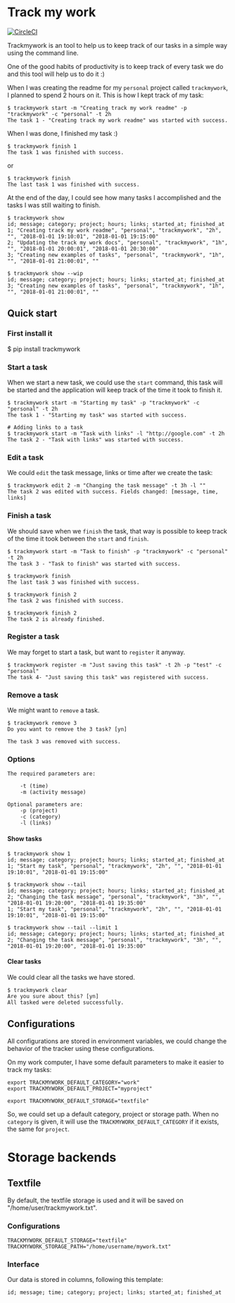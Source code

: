 # Track my work
[![CircleCI](https://circleci.com/gh/LucasMagnum/trackmywork/tree/master.svg?style=svg)](https://circleci.com/gh/LucasMagnum/trackmywork/tree/master)

Trackmywork is an tool to help us to keep track of our tasks in a simple way using the command line.

One of the good habits of productivity is to keep track of every task we do and this tool will help us to do it :)

When I was creating the readme for my `personal` project called `trackmywork`, I planned to spend 2 hours on it. This is how I kept track of my task:

    $ trackmywork start -m "Creating track my work readme" -p "trackmywork" -c "personal" -t 2h
    The task 1 - "Creating track my work readme" was started with success.

When I was done, I finished my task :)

    $ trackmywork finish 1
    The task 1 was finished with success.

or

    $ trackmywork finish
    The last task 1 was finished with success.


At the end of the day, I could see how many tasks I accomplished and the tasks I was still waiting
to finish.

    $ trackmywork show
    id; message; category; project; hours; links; started_at; finished_at
    1; "Creating track my work readme", "personal", "trackmywork", "2h", "", "2018-01-01 19:10:01", "2018-01-01 19:15:00"
    2; "Updating the track my work docs", "personal", "trackmywork", "1h", "", "2018-01-01 20:00:01", "2018-01-01 20:30:00"
    3; "Creating new examples of tasks", "personal", "trackmywork", "1h", "", "2018-01-01 21:00:01", ""

    $ trackmywork show --wip
    id; message; category; project; hours; links; started_at; finished_at
    3; "Creating new examples of tasks", "personal", "trackmywork", "1h", "", "2018-01-01 21:00:01", ""


## Quick start


### First install it

  $ pip install trackmywork


### Start a task
When we start a new task, we could use the `start` command, this task will be started and the application will keep track of the time it took to finish it.

    $ trackmywork start -m "Starting my task" -p "trackmywork" -c "personal" -t 2h
    The task 1 - "Starting my task" was started with success.

    # Adding links to a task
    $ trackmywork start -m "Task with links" -l "http://google.com" -t 2h
    The task 2 - "Task with links" was started with success.

### Edit a task
We could `edit` the task message, links or time after we create the task:

    $ trackmywork edit 2 -m "Changing the task message" -t 3h -l ""
    The task 2 was edited with success. Fields changed: [message, time, links]


### Finish a task
We should save when we `finish` the task, that way is possible to keep track of the time it took between the `start` and `finish`.

    $ trackmywork start -m "Task to finish" -p "trackmywork" -c "personal" -t 2h
    The task 3 - "Task to finish" was started with success.

    $ trackmywork finish
    The last task 3 was finished with success.

    $ trackmywork finish 2
    The task 2 was finished with success.

    $ trackmywork finish 2
    The task 2 is already finished.


### Register a task
We may forget to start a task, but want to `register` it anyway.

    $ trackmywork register -m "Just saving this task" -t 2h -p "test" -c "personal"
    The task 4- "Just saving this task" was registered with success.

### Remove a task
We might want to `remove` a task.

    $ trackmywork remove 3
    Do you want to remove the 3 task? [yn]

    The task 3 was removed with success.

### Options

    The required parameters are:

        -t (time)
        -m (activity message)

    Optional parameters are:
        -p (project)
        -c (category)
        -l (links)


#### Show tasks

    $ trackmywork show 1
    id; message; category; project; hours; links; started_at; finished_at
    1; "Start my task", "personal", "trackmywork", "2h", "", "2018-01-01 19:10:01", "2018-01-01 19:15:00"

    $ trackmywork show --tail
    id; message; category; project; hours; links; started_at; finished_at
    2; "Changing the task message", "personal", "trackmywork", "3h", "", "2018-01-01 19:20:00", "2018-01-01 19:35:00"
    1; "Start my task", "personal", "trackmywork", "2h", "", "2018-01-01 19:10:01", "2018-01-01 19:15:00"

    $ trackmywork show --tail --limit 1
    id; message; category; project; hours; links; started_at; finished_at
    2; "Changing the task message", "personal", "trackmywork", "3h", "", "2018-01-01 19:20:00", "2018-01-01 19:35:00"


#### Clear tasks
We could clear all the tasks we have stored.

    $ trackmywork clear
    Are you sure about this? [yn]
    All tasked were deleted successfully.


## Configurations

All configurations are stored in environment variables, we could change the behavior of the tracker using these configurations.

On my work computer, I have some default parameters to make it easier to track my tasks:

    export TRACKMYWORK_DEFAULT_CATEGORY="work"
    export TRACKMYWORK_DEFAULT_PROJECT="myproject"

    export TRACKMYWORK_DEFAULT_STORAGE="textfile"

So, we could set up a default category, project or storage path.
When no `category` is given, it will use the `TRACKMYWORK_DEFAULT_CATEGORY` if it exists, the same for `project`.

# Storage backends

## Textfile
By default, the textfile storage is used and it will be saved on "/home/user/trackmywork.txt".

### Configurations

    TRACKMYWORK_DEFAULT_STORAGE="textfile"
    TRACKMYWORK_STORAGE_PATH="/home/username/mywork.txt"


### Interface

Our data is stored in columns, following this template:

    id; message; time; category; project; links; started_at; finished_at


